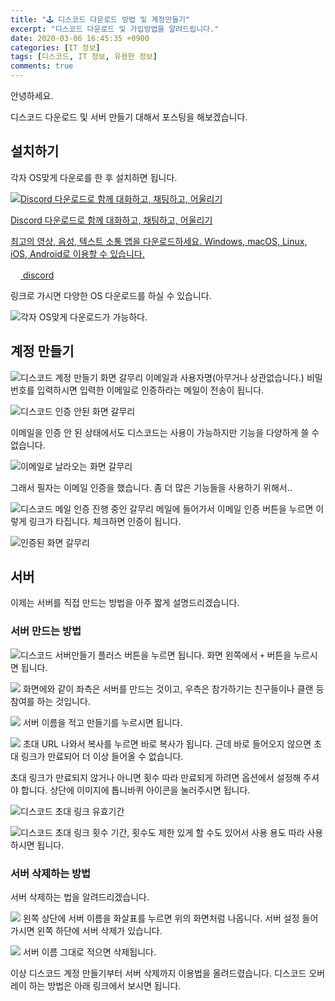 ```yaml
---
title: "🕹 디스코드 다운로드 방법 및 계정만들기"
excerpt: "디스코드 다운로드 및 가입방법을 알려드립니다."
date: 2020-03-06 16:45:35 +0900
categories: [IT 정보]
tags: [디스코드, IT 정보, 유용한 정보]
comments: true
---
```


안녕하세요.

디스코드 다운로드 및 서버 만들기 대해서 포스팅을 해보겠습니다.

## 설치하기
각자 OS맞게 다운로를 한 후 설치하면 됩니다.

<div class="content-cards">
	<a href="https://discord.com/download" class="content-cards__link" target="_blank" rel="noopener noreferrer">
		<div class="content-cards__image"><img src="/assets/images/posts/2020/03/discord01.png" alt="Discord 다운로드로 함께 대화하고, 채팅하고, 어울리기"></div>
		<p class="content-cards__title">Discord 다운로드로 함께 대화하고, 채팅하고, 어울리기</p>
		<p class="content-cards__description">최고의 영상, 음성, 텍스트 소통 앱을 다운로드하세요. Windows, macOS, Linux, iOS, Android로 이용할 수 있습니다.</p>
		<div class="content-cards__site-name"><img src="/assets/images/posts/2020/03/author.png" alt="" class="content-cards__site-name--favicon" width="16" height="16"> discord</div>
	</a>
</div>


링크로 가시면 다양한 OS 다운로드를 하실 수 있습니다.

![각자 OS맞게 다운로드가 가능하다.](/assets/images/posts/2020/03/discord02.png)


## 계정 만들기
![디스코드 계정 만들기 화면 갈무리](/assets/images/posts/2020/03/discord03.png)
이메일과 사용자명(아무거나 상관없습니다.)
비밀번호를 입력하시면 입력한 이메일로 인증하라는 메일이 전송이 됩니다.

![디스코드 인증 안된 화면 갈무리](/assets/images/posts/2020/03/discord04.png)

이메일을 인증 안 된 상태에서도 디스코드는 사용이 가능하지만 기능을 다양하게 쓸 수 없습니다. 

![이메일로 날라오는 화면 갈무리](/assets/images/posts/2020/03/discord05.png)

그래서 필자는 이메일 인증을 했습니다. 좀 더 많은 기능들을 사용하기 위해서..

![디스코드 메일 인증 진행 중인 갈무리](/assets/images/posts/2020/03/discord06.png)
메일에 들어가서 이메일 인증 버튼을 누르면 이렇게 링크가 타집니다.
체크하면 인증이 됩니다.

![인증된 화면 갈무리](/assets/images/posts/2020/03/discord07.png)

## 서버

이제는 서버를 직접 만드는 방법을 아주 짧게 설명드리겠습니다.

### 서버 만드는 방법
![디스코드 서버만들기 플러스 버튼을 누르면 됩니다.](/assets/images/posts/2020/03/discord08.png)
화면 왼쪽에서 `+` 버튼을 누르시면 됩니다.

![](/assets/images/posts/2020/03/discord09.png)
화면에와 같이 좌측은 서버를 만드는 것이고, 우측은 참가하기는 친구들이나 클랜 등 참여를 하는 것입니다.

![](/assets/images/posts/2020/03/discord10.png)
서버 이름을 적고 만들기를 누르시면 됩니다.

![](/assets/images/posts/2020/03/discord11.png)
초대 URL 나와서 복사를 누르면 바로 복사가 됩니다.
근데 바로 들어오지 않으면 초대 링크가 만료되어 더 이상 들어올 수 없습니다.

초대 링크가 만료되지 않거나 아니면 횟수 따라 만료되게 하려면 옵션에서 설정해 주셔야 합니다.
상단에 이미지에 톱니바퀴 아이콘을 눌러주시면 됩니다.

![디스코드 초대 링크 유효기간](/assets/images/posts/2020/03/discord12.png)

![디스코드 초대 링크 횟수](/assets/images/posts/2020/03/discord13.png)
기간, 횟수도 제한 있게 할 수도 있어서 사용 용도 따라 사용하시면 됩니다.


### 서버 삭제하는 방법
서버 삭제하는 법을 알려드리겠습니다.

![](/assets/images/posts/2020/03/discord14.png)
왼쪽 상단에 서버 이름을 화살표를 누르면 위의 화면처럼 나옵니다.
서버 설정 들어가시면 왼쪽 하단에 서버 삭제가 있습니다.

![](/assets/images/posts/2020/03/discord15.png)
서버 이름 그대로 적으면 삭제됩니다.

이상 디스코드 계정 만들기부터 서버 삭제까지 이용법을 올려드렸습니다.
디스코드 오버레이 하는 방법은 아래 링크에서 보시면 됩니다.